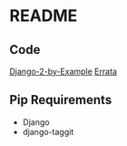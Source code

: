 # README

## Code

[Django-2-by-Example](https://github.com/PacktPublishing/Django-2-by-Example)
[Errata](https://github.com/Django-By-Example-ZH/Django-By-Example-ZH/issues/6)

## Pip Requirements

- Django
- django-taggit
